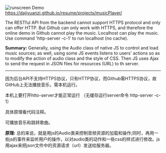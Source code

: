 ![runscreen](https://github.com/dajiyuanzi/resume/tree/master/projects/musicPlayer/runscreen.PNG)
Demo https://dajiyuanzi.github.io/resume/projects/musicPlayer/  
  
The RESTful API from the backend cannot support HTTPS protocol and only can offer HTTP. But Github can only work with HTTPS, and therefore the online demo in Github cannot play the music. Localhost can play the music.
Use command 'http-server -c-1' to run localhost (no cache).
  
**Summary:** Generally, using the Audio class of native JS to control and load music sources; as well, using some JS events listens to users' actions so as to modify the action of audio class and the style of CSS.
Then JS uses Ajax to send the request in JSON files for resources (URL) to th server.
  
****

因为后台API不支持HTTPS协议，只有HTTP协议，而Github需HTTPS协议，故GitHub上无法播放音乐，需本机运行。

本机上要打开htto-server才能正常运行 （无缓存运行server命令  http-server -c-1）  

具体原理看代码注释。  

可播放音乐和跳转歌曲。  

**原理:** 总的来说，就是用js的Audio类来控制音频资源的加载和操作;同时，再用一些js的事件来监听用户的操作，以对audio类的动作和一些css的样式进行修改。js用ajax来把json文件中的资源请求（url）发送给服务器。
